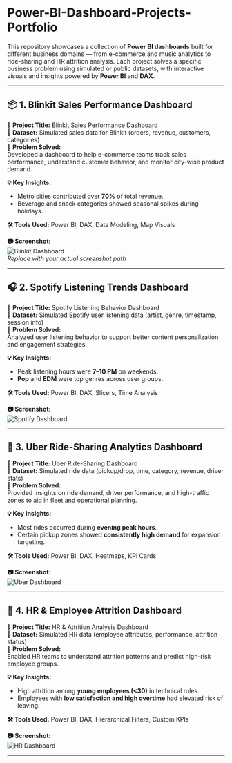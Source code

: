 # Power-BI-Dashboard-Projects-Portfolio
This repository showcases a collection of **Power BI dashboards** built for different business domains — from e-commerce and music analytics to ride-sharing and HR attrition analysis. Each project solves a specific business problem using simulated or public datasets, with interactive visuals and insights powered by **Power BI** and **DAX**.

---

## 📦 1. Blinkit Sales Performance Dashboard

**🔹 Project Title:** Blinkit Sales Performance Dashboard  
**📁 Dataset:** Simulated sales data for Blinkit (orders, revenue, customers, categories)  
**🎯 Problem Solved:**  
Developed a dashboard to help e-commerce teams track sales performance, understand customer behavior, and monitor city-wise product demand.

**💡 Key Insights:**  
- Metro cities contributed over **70%** of total revenue.  
- Beverage and snack categories showed seasonal spikes during holidays.

**🛠 Tools Used:** Power BI, DAX, Data Modeling, Map Visuals  

**📷 Screenshot:**  
![Blinkit Dashboard]([screenshots/blinkit-dashboard.png](https://github.com/Erudite13/Power-BI-Dashboard-Projects-Portfolio/blob/main/Blinkit-Data-Analysis/Blinkit-Dashboard.png))  
*Replace with your actual screenshot path*

---

## 🎧 2. Spotify Listening Trends Dashboard

**🔹 Project Title:** Spotify Listening Behavior Dashboard  
**📁 Dataset:** Simulated Spotify user listening data (artist, genre, timestamp, session info)  
**🎯 Problem Solved:**  
Analyzed user listening behavior to support better content personalization and engagement strategies.

**💡 Key Insights:**  
- Peak listening hours were **7–10 PM** on weekends.  
- **Pop** and **EDM** were top genres across user groups.

**🛠 Tools Used:** Power BI, DAX, Slicers, Time Analysis  

**📷 Screenshot:**  
![Spotify Dashboard](screenshots/spotify-dashboard.png)

---

## 🚗 3. Uber Ride-Sharing Analytics Dashboard

**🔹 Project Title:** Uber Ride-Sharing Dashboard  
**📁 Dataset:** Simulated ride data (pickup/drop, time, category, revenue, driver stats)  
**🎯 Problem Solved:**  
Provided insights on ride demand, driver performance, and high-traffic zones to aid in fleet and operational planning.

**💡 Key Insights:**  
- Most rides occurred during **evening peak hours**.  
- Certain pickup zones showed **consistently high demand** for expansion targeting.

**🛠 Tools Used:** Power BI, DAX, Heatmaps, KPI Cards  

**📷 Screenshot:**  
![Uber Dashboard](screenshots/uber-dashboard.png)

---

## 👥 4. HR & Employee Attrition Dashboard

**🔹 Project Title:** HR & Attrition Analysis Dashboard  
**📁 Dataset:** Simulated HR data (employee attributes, performance, attrition status)  
**🎯 Problem Solved:**  
Enabled HR teams to understand attrition patterns and predict high-risk employee groups.

**💡 Key Insights:**  
- High attrition among **young employees (<30)** in technical roles.  
- Employees with **low satisfaction and high overtime** had elevated risk of leaving.

**🛠 Tools Used:** Power BI, DAX, Hierarchical Filters, Custom KPIs  

**📷 Screenshot:**  
![HR Dashboard](screenshots/hr-dashboard.png)

---

